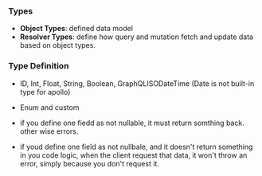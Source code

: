 ### Types
- **Object Types**: defined data model
- **Resolver Types**: define how query and mutation fetch and update data based on object types.
### Type Definition
- ID, Int, Float, String, Boolean, GraphQLISODateTime (Date is not built-in type for apollo)
- Enum and custom


- if you define one fiedd as not nullable, it must return somthing back. other wise errors.
- if youd define one field as not nullbale, and it doesn't return something in you code logic, when the client request that data, it won't throw an error, simply because you don't request it.